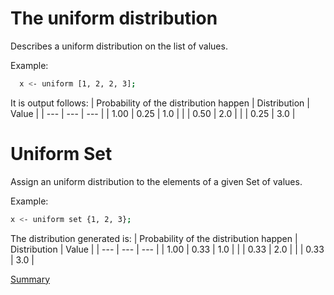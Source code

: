 # The uniform distribution

Describes a uniform distribution on the list of values.

Example:
```sh
  x <- uniform [1, 2, 2, 3];
```

It is output follows:
| Probability of the distribution happen | Distribution | Value | 
| --- | --- | --- |
| 1.00 | 0.25 | 1.0 |
| | 0.50 | 2.0 |
| | 0.25 | 3.0 |

# Uniform Set

Assign an uniform distribution to the elements of a given Set of values.

Example:
```sh
x <- uniform set {1, 2, 3};
```

The distribution generated is:
| Probability of the distribution happen | Distribution | Value | 
| --- | --- | --- |
| 1.00 | 0.33 | 1.0 |
| | 0.33 | 2.0 |
| | 0.33 | 3.0 |

[Summary](https://github.com/gleisonsdm/Kuifje-Documentation)
